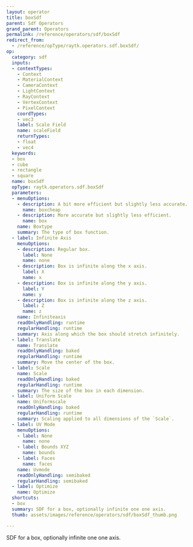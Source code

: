 ```yaml
---
layout: operator
title: boxSdf
parent: Sdf Operators
grand_parent: Operators
permalink: /reference/operators/sdf/boxSdf
redirect_from:
  - /reference/opType/raytk.operators.sdf.boxSdf/
op:
  category: sdf
  inputs:
  - contextTypes:
    - Context
    - MaterialContext
    - CameraContext
    - LightContext
    - RayContext
    - VertexContext
    - PixelContext
    coordTypes:
    - vec3
    label: Scale Field
    name: scaleField
    returnTypes:
    - float
    - vec4
  keywords:
  - box
  - cube
  - rectangle
  - square
  name: boxSdf
  opType: raytk.operators.sdf.boxSdf
  parameters:
  - menuOptions:
    - description: A bit more efficient but slightly less accurate.
      name: boxcheap
    - description: More accurate but slightly less efficient.
      name: box
    name: Boxtype
    summary: The type of box function.
  - label: Infinite Axis
    menuOptions:
    - description: Regular box.
      label: None
      name: none
    - description: Box is infinite along the x axis.
      label: X
      name: x
    - description: Box is infinite along the y axis.
      label: Y
      name: y
    - description: Box is infinite along the z axis.
      label: Z
      name: z
    name: Infiniteaxis
    readOnlyHandling: runtime
    regularHandling: runtime
    summary: Axis along which the box should stretch infinitely.
  - label: Translate
    name: Translate
    readOnlyHandling: baked
    regularHandling: runtime
    summary: Move the center of the box.
  - label: Scale
    name: Scale
    readOnlyHandling: baked
    regularHandling: runtime
    summary: The size of the box in each dimension.
  - label: Uniform Scale
    name: Uniformscale
    readOnlyHandling: baked
    regularHandling: runtime
    summary: Scaling applied to all dimensions of the `Scale`.
  - label: UV Mode
    menuOptions:
    - label: None
      name: none
    - label: Bounds XYZ
      name: bounds
    - label: Faces
      name: faces
    name: Uvmode
    readOnlyHandling: semibaked
    regularHandling: semibaked
  - label: Optimize
    name: Optimize
  shortcuts:
  - box
  summary: SDF for a box, optionally infinite one one axis.
  thumb: assets/images/reference/operators/sdf/boxSdf_thumb.png

---
```



SDF for a box, optionally infinite one one axis.